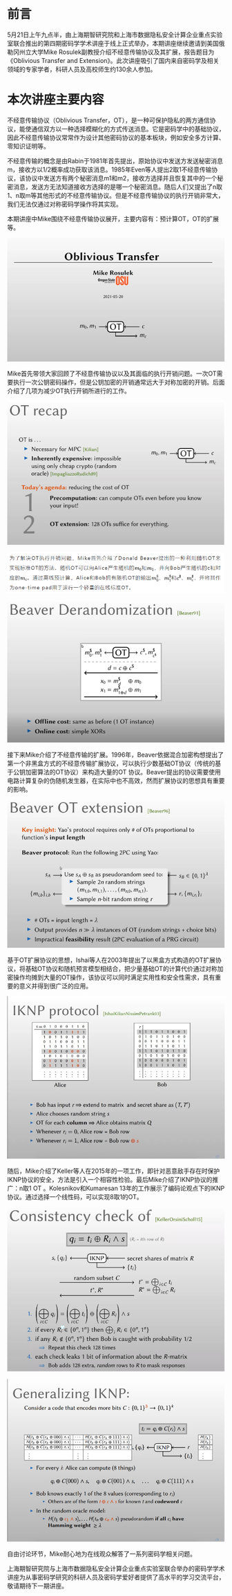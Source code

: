 # 前言

5月21日上午九点半，由上海期智研究院和上海市数据隐私安全计算企业重点实验室联合推出的第四期密码学学术讲座于线上正式举办，本期讲座继续邀请到美国俄勒冈州立大学Mike Rosulek副教授介绍不经意传输协议及其扩展，报告题目为《Oblivious Transfer and Extension》。此次讲座吸引了国内来自密码学及相关领域的专家学者，科研人员及高校师生约130余人参加。

# 本次讲座主要内容

不经意传输协议（Oblivious Transfer，OT），是一种可保护隐私的两方通信协议，能使通信双方以一种选择模糊化的方式传送消息。它是密码学中的基础协议，因此不经意传输协议常常作为设计其他密码协议的基本板块，例如安全多方计算、零知识证明等。

不经意传输的概念是由Rabin于1981年首先提出，原始协议中发送方发送秘密消息m，接收方以1/2概率成功获取该消息。1985年Even等人提出2取1不经意传输协议，该协议中发送方有两个秘密消息m1和m2，接收方选择并且恢复其中的一个秘密消息，发送方无法知道接收方选择的是哪一个秘密消息。随后人们又提出了n取1、n取m等其他形式的不经意传输协议。但是不经意传输协议的执行开销非常大，我们无法仅通过对称密码学操作将其实现。

本期讲座中Mike围绕不经意传输协议展开，主要内容有：预计算OT，OT的扩展等。

![](./imgs/3.png)

Mike首先带领大家回顾了不经意传输协议以及其面临的执行开销问题。一次OT需要执行一次公钥密码操作，但是公钥加密的开销通常远大于对称加密的开销。后面介绍了几项为减少OT执行开销所进行的工作。

![](./imgs/4.png)

![](./imgs/2.png)

![](./imgs/5.png)

接下来Mike介绍了不经意传输的扩展。1996年，Beaver依据混合加密构想提出了第一个非黑盒方式的不经意传输扩展协议，可以执行少数基础OT协议（传统的基于公钥加密算法的OT协议）来构造大量的OT 协议。Beaver提出的协议需要使用电路计算复杂的伪随机发生器，在实际中也不高效，然而扩展协议的思想具有重要的影响。

![](./imgs/6.png)

基于OT扩展协议的思想，Ishai等人在2003年提出了以黑盒方式构造的OT扩展协议，将基础OT协议和随机预言模型相结合，把少量基础OT的计算代价通过对称加密操作均摊到大量的OT操作，该协议可以同时满足实用性和安全性需求，具有重要的意义并得到很广泛的应用。

![](./imgs/7.jpg)

随后，Mike介绍了Keller等人在2015年的一项工作，即针对恶意敌手存在时保护IKNP协议的安全，方法是引入一个相容性检验。最后Mike介绍了IKNP协议的推广：n取1 OT 。Kolesnikov和Kumaresan 13年的工作展示了编码论观点下的IKNP协议。通过选择一个线性码，可以实现8取1的OT。

![](./imgs/8.png)

![](./imgs/9.png)

自由讨论环节，Mike耐心地为在线观众解答了一系列密码学相关问题。

上海期智研究院与上海市数据隐私安全计算企业重点实验室联合举办的密码学学术讲座为从事密码学研究的科研人员及密码学爱好者提供了高水平的学习交流平台，敬请期待下一期讲座。